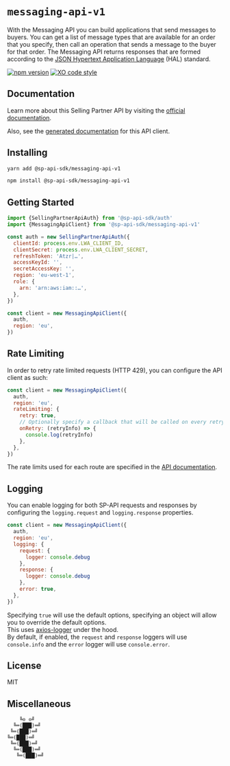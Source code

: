 # `messaging-api-v1`

With the Messaging API you can build applications that send messages to buyers. You can get a list of message types that are available for an order that you specify, then call an operation that sends a message to the buyer for that order. The Messaging API returns responses that are formed according to the <a href=https://tools.ietf.org/html/draft-kelly-json-hal-08>JSON Hypertext Application Language</a> (HAL) standard.

[![npm version](https://badgen.net/npm/v/@sp-api-sdk/messaging-api-v1)](https://www.npmjs.com/package/@sp-api-sdk/messaging-api-v1)
[![XO code style](https://badgen.net/badge/code%20style/XO/cyan)](https://github.com/xojs/xo)

## Documentation

Learn more about this Selling Partner API by visiting the [official documentation](https://developer-docs.amazon.com/sp-api/docs).

Also, see the [generated documentation](https://bizon.github.io/selling-partner-api-sdk/modules/_sp_api_sdk_messaging_api_v1.html) for this API client.

## Installing

```sh
yarn add @sp-api-sdk/messaging-api-v1
```

```sh
npm install @sp-api-sdk/messaging-api-v1
```

## Getting Started

```javascript
import {SellingPartnerApiAuth} from '@sp-api-sdk/auth'
import {MessagingApiClient} from '@sp-api-sdk/messaging-api-v1'

const auth = new SellingPartnerApiAuth({
  clientId: process.env.LWA_CLIENT_ID,
  clientSecret: process.env.LWA_CLIENT_SECRET,
  refreshToken: 'Atzr|…',
  accessKeyId: '',
  secretAccessKey: '',
  region: 'eu-west-1',
  role: {
    arn: 'arn:aws:iam::…',
  },
})

const client = new MessagingApiClient({
  auth,
  region: 'eu',
})
```

## Rate Limiting

In order to retry rate limited requests (HTTP 429), you can configure the API client as such:

```javascript
const client = new MessagingApiClient({
  auth,
  region: 'eu',
  rateLimiting: {
    retry: true,
    // Optionally specify a callback that will be called on every retry.
    onRetry: (retryInfo) => {
      console.log(retryInfo)
    },
  },
})
```

The rate limits used for each route are specified in the [API documentation](https://developer-docs.amazon.com/sp-api/docs).

## Logging

You can enable logging for both SP-API requests and responses by configuring the `logging.request` and `logging.response` properties.

```javascript
const client = new MessagingApiClient({
  auth,
  region: 'eu',
  logging: {
    request: {
      logger: console.debug
    },
    response: {
      logger: console.debug
    },
    error: true,
  },
})
```

Specifying `true` will use the default options, specifying an object will allow you to override the default options.  
This uses [axios-logger](https://github.com/hg-pyun/axios-logger) under the hood.  
By default, if enabled, the `request` and `response` loggers will use `console.info` and the `error` logger will use `console.error`.


## License

MIT

## Miscellaneous

```
    ╚⊙ ⊙╝
  ╚═(███)═╝
 ╚═(███)═╝
╚═(███)═╝
 ╚═(███)═╝
  ╚═(███)═╝
   ╚═(███)═╝
```

